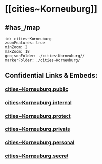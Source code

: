 # [[cities~Korneuburg]] 



## #has_/map  



```leaflet
id: cities~Korneuburg
zoomFeatures: true 
minZoom: 2 
maxZoom: 18
geojsonFolder: ./cities~Korneuburg//
markerFolder: ./cities~Korneuburg/
```





## Confidential Links & Embeds: 

### [cities~Korneuburg.public](/_public/\Earth\Continent\Europe\Europe~Central\Austria\Austrias_States\Niederösterreich\counties~NÖ\Korneuburgcities~Korneuburg.public.md) 

### [cities~Korneuburg.internal](/_internal/\Earth\Continent\Europe\Europe~Central\Austria\Austrias_States\Niederösterreich\counties~NÖ\Korneuburgcities~Korneuburg.internal.md) 

### [cities~Korneuburg.protect](/_protect/\Earth\Continent\Europe\Europe~Central\Austria\Austrias_States\Niederösterreich\counties~NÖ\Korneuburgcities~Korneuburg.protect.md) 

### [cities~Korneuburg.private](/_private/\Earth\Continent\Europe\Europe~Central\Austria\Austrias_States\Niederösterreich\counties~NÖ\Korneuburgcities~Korneuburg.private.md) 

### [cities~Korneuburg.personal](/_personal/\Earth\Continent\Europe\Europe~Central\Austria\Austrias_States\Niederösterreich\counties~NÖ\Korneuburgcities~Korneuburg.personal.md) 

### [cities~Korneuburg.secret](/_secret/\Earth\Continent\Europe\Europe~Central\Austria\Austrias_States\Niederösterreich\counties~NÖ\Korneuburgcities~Korneuburg.secret.md)

